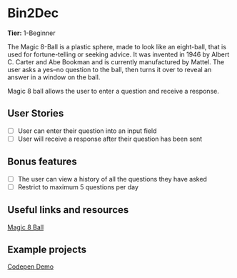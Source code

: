 # Bin2Dec

**Tier:** 1-Beginner

The Magic 8-Ball is a plastic sphere, made to look like an eight-ball, that is used for fortune-telling or seeking advice. It was invented in 1946 by Albert C. Carter and Abe Bookman and is currently manufactured by Mattel. The user asks a yes–no question to the ball, then turns it over to reveal an answer in a window on the ball.

Magic 8 ball allows the user to enter a question and receive a response.

## User Stories

-   [ ] User can enter their question into an input field
-   [ ] User will receive a response after their question has been sent

## Bonus features

-   [ ] The user can view a history of all the questions they have asked
-   [ ] Restrict to maximum 5 questions per day

## Useful links and resources

[Magic 8 Ball](https://en.wikipedia.org/wiki/Magic_8-Ball)

## Example projects

[Codepen Demo](https://codepen.io/codifiedconcepts/pen/vXgvQL)
